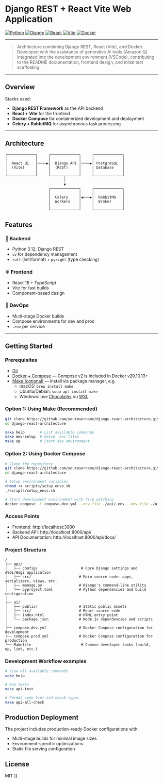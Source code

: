 # Django REST + React Vite Web Application

[![Python](https://img.shields.io/badge/Python-3.12-blue?style=flat&logo=python&logoColor=white)](https://www.python.org/)
[![Django](https://img.shields.io/badge/Django-REST-092E20?style=flat&logo=django&logoColor=white)](https://www.django-rest-framework.org/)
[![React](https://img.shields.io/badge/React-20-61DAFB?style=flat&logo=react&logoColor=black)](https://reactjs.org/)
[![Vite](https://img.shields.io/badge/Vite-5-646CFF?style=flat&logo=vite&logoColor=white)](https://vitejs.dev/)
[![Docker](https://img.shields.io/badge/Docker-Compose-2496ED?style=flat&logo=docker&logoColor=white)](https://docs.docker.com/compose/)

---

> Architecture combining Django REST, React (Vite), and Docker.  
> Developed with the assistance of generative AI tools (Amazon Q)
> integrated into the development environment (VSCode),
> contributing to the README documentation, frontend design, and initial test scaffolding.

---

## Overview

Stacks used:

- **Django REST Framework** as the API backend  
- **React + Vite** for the frontend  
- **Docker Compose** for containerized development and deployment  
- **Celery + RabbitMQ** for asynchronous task processing

---

## Architecture

```plain-text
┌─────────────┐     ┌─────────────┐     ┌─────────────┐
│             │     │             │     │             │
│  React UI   │────▶│  Django API │────▶│ PostgreSQL  │
│  (Vite)     │     │  (REST)     │     │ Database    │
│             │     │             │     │             │
└─────────────┘     └──────┬──────┘     └─────────────┘
                           │
                           ▼
                    ┌─────────────┐     ┌─────────────┐
                    │             │     │             │
                    │  Celery     │◀───▶│  RabbitMQ   │
                    │  Workers    │     │  Broker     │
                    │             │     │             │
                    └─────────────┘     └─────────────┘
```

## Features

### 🔧 Backend

- Python 3.12, Django REST
- `uv` for dependency management
- `ruff` (lint/format) + `pyright` (type checking)

### ⚛️ Frontend

- React 18 + TypeScript
- Vite for fast builds
- Component-based design

### 🚀 DevOps

- Multi-stage Docker builds
- Compose environments for dev and prod
- `.env` per service

---

## Getting Started

### Prerequisites

- [Git](https://git-scm.com/downloads)
- [Docker + Compose](https://docs.docker.com/compose/) — Compose v2 is included in Docker v20.10.13+
- [Make (optional)](https://www.gnu.org/software/make/) — install via package manager, e.g.  
  - macOS: `brew install make`  
  - Ubuntu/Debian: `sudo apt install make`  
  - Windows: use [Chocolatey](https://chocolatey.org/packages/make) ou [WSL](https://learn.microsoft.com/windows/wsl/)

### Option 1: Using Make (Recommended)

```bash
git clone https://github.com/yourusername/django-react-architecture.git
cd django-react-architecture

make help       # List available commands
make env-setup  # Setup .env files
make up         # Start dev environment
```

### Option 2: Using Docker Compose

```bash
# Clone the repository
git clone https://github.com/yourusername/django-react-architecture.git
cd django-react-architecture

# Setup environment variables
chmod +x scripts/setup_envs.sh
./scripts/setup_envs.sh

# Start development environment with file watching
docker compose -f compose.dev.yml --env-file ./api/.env --env-file ./ui/.env up --build --watch
```

### Access Points

- Frontend: http://localhost:3000
- Backend API: http://localhost:8000/api/
- API Documentation: http://localhost:8000/api/docs/

### Project Structure

```plain-text
/
├── api/                        
│   ├── config/                    # Core Django settings and ASGI/Wsgi application
│   ├── src/                      # Main source code: apps, serializers, views, etc.
│   ├── manage.py                 # Django's command-line utility
│   └── pyproject.toml            # Python dependencies and build configuration
│
├── ui/                          
│   ├── public/                   # Static public assets
│   ├── src/                      # React source code
│   ├── index.html                # HTML entry point
│   └── package.json              # Node.js dependencies and scripts
│
├── compose.dev.yml               # Docker Compose configuration for development
├── compose.prod.yml              # Docker Compose configuration for production
└── Makefile                       # Common developer tasks (build, up, lint, etc.)
```

### Development Workflow examples

```bash
# View all available commands
make help

# Run tests
make api-test

# Format code lint and check types
make api-all-check
```

## Production Deployment

The project includes production-ready Docker configurations with:

- Multi-stage builds for minimal image sizes
- Environment-specific optimizations
- Static file serving configuration

## License

MIT
]]
>